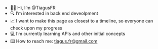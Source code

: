 - 👍🏼 Hi, I’m @TiagusFR
- 🔍 I’m interested in back end deveolpment 
- 📈 I want to make this page as closest to a timeline, so everyone can check upon my progress 
- 💻 I’m currently learning APIs and other initial concepts
- ⌨️ How to reach me: tiagus.fr@gmail.com

<!---
TiagusFR/TiagusFR is a ✨ special ✨ repository because its `README.md` (this file) appears on your GitHub profile.
You can click the Preview link to take a look at your changes.
--->
